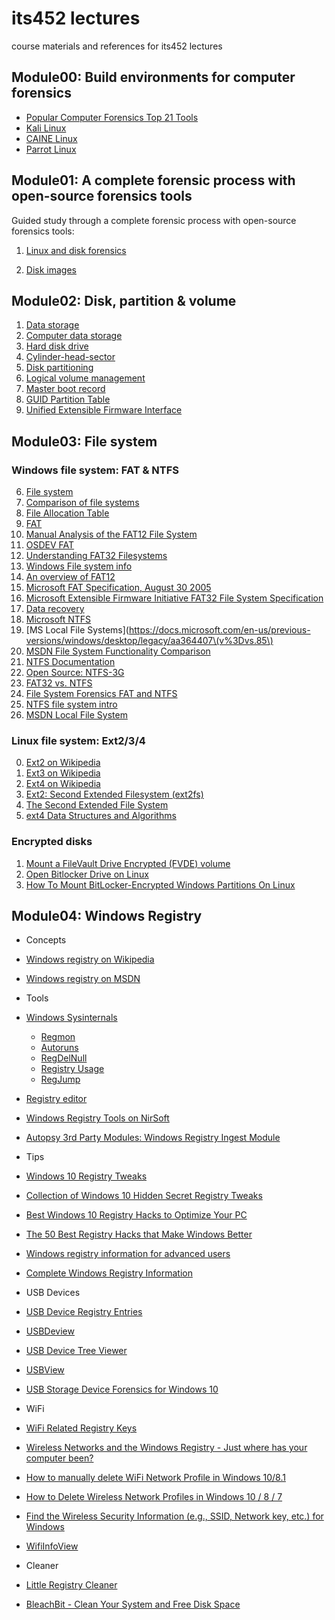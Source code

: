# its452 lectures
course materials and references for its452 lectures

## Module00: Build environments for computer forensics
* [Popular Computer Forensics Top 21 Tools](https://resources.infosecinstitute.com/computer-forensics-tools)
* [Kali Linux](https://www.kali.org)
* [CAINE Linux](https://www.caine-live.net)
* [Parrot Linux](https://parrotlinux.org/)



## Module01: A complete forensic process with open-source forensics tools

Guided study through a complete forensic process with open-source forensics tools:

1. [Linux and disk forensics](https://resources.infosecinstitute.com/linux-and-disk-forensics/)

2. [Disk images]( http://dftt.sourceforge.net/)


## Module02: Disk, partition & volume
1. [Data storage](https://en.wikipedia.org/wiki/Data_storage)
2. [Computer data storage](https://en.wikipedia.org/wiki/Computer_data_storage)
3. [Hard disk drive](https://en.wikipedia.org/wiki/Hard_disk_drive)
4. [Cylinder-head-sector](https://en.wikipedia.org/wiki/Cylinder-head-sector)
5. [Disk partitioning](https://en.wikipedia.org/wiki/Disk_partitioning)
5. [Logical volume management](https://en.wikipedia.org/wiki/Logical_volume_management)
6. [Master boot record](https://en.wikipedia.org/wiki/Master_boot_record)
7. [GUID Partition Table](https://en.wikipedia.org/wiki/GUID_Partition_Table)
6. [Unified Extensible Firmware Interface](https://uefi.org/)

## Module03: File system
### Windows file system: FAT & NTFS
6. [File system](https://en.wikipedia.org/wiki/File_system)
7. [Comparison of file systems](https://en.wikipedia.org/wiki/Comparison_of_file_systems)
8. [File Allocation Table](https://en.wikipedia.org/wiki/File_Allocation_Table)
9. [FAT](https://www.forensicswiki.org/wiki/FAT)
10. [Manual Analysis of the FAT12 File System](http://alexander.khleuven.be/courses/bs1/fat12/fat12.html)
10. [OSDEV FAT](https://wiki.osdev.org/FAT)
11. [Understanding FAT32 Filesystems](https://www.pjrc.com/tech/8051/ide/fat32.html)
12. [Windows File system info](https://www.ntfs.com/index.html)
13. [An overview of FAT12](http://www.disc.ua.es/~gil/FAT12Description.pdf)
3. [Microsoft FAT Specification, August 30 2005](http://read.pudn.com/downloads77/ebook/294884/FAT32%20Spec%20%28SDA%20Contribution%29.pdf)
4. [Microsoft Extensible Firmware Initiative FAT32 File System Specification](https://staff.washington.edu/dittrich/misc/fatgen103.pdf)
6. [Data recovery](https://en.wikipedia.org/wiki/Data_recovery)
7. [Microsoft NTFS](https://docs.microsoft.com/en-us/windows-server/storage/file-server/ntfs-overview)
8. [MS Local File Systems](https://docs.microsoft.com/en-us/previous-versions/windows/desktop/legacy/aa364407\(v%3Dvs.85\)
8. [MSDN File System Functionality Comparison](https://docs.microsoft.com/en-us/windows/win32/fileio/filesystem-functionality-comparison)
9. [NTFS Documentation](http://dubeyko.com/development/FileSystems/NTFS/ntfsdoc.pdf)
10. [Open Source: NTFS-3G](https://www.tuxera.com/community/open-source-ntfs-3g/)
11. [FAT32 vs. NTFS ](http://www.campus64.com/digital_learning/data/cyber_forensics_essentials/info_fat32-ntfs.pdf)
12. [File System Forensics FAT and NTFS](http://topdownbook.com/uploads/1/0/8/4/108471219/filesystemforensics.pdf)
13. [NTFS file system intro](http://itc.upt.al/_opsys/ntfs%20file%20system.pdf)
14. [MSDN Local File System](https://docs.microsoft.com/en-us/windows/win32/fileio/file-systems)

### Linux file system: Ext2/3/4
0. [Ext2 on Wikipedia](https://en.wikipedia.org/wiki/Ext2)
1. [Ext3 on Wikipedia](https://en.wikipedia.org/wiki/Ext3)
2. [Ext4 on Wikipedia](https://en.wikipedia.org/wiki/Ext4)
1. [Ext2: Second Extended Filesystem (ext2fs) ](https://wiki.osdev.org/Ext2)
2. [The Second Extended File System](https://www.nongnu.org/ext2-doc/ext2.html)
2. [ext4 Data Structures and Algorithms](https://www.kernel.org/doc/html/latest/filesystems/ext4/index.html)

### Encrypted disks
1. [Mount a FileVault Drive Encrypted (FVDE) volume](https://github.com/libyal/libfvde/wiki/Mounting)
2. [Open Bitlocker Drive on Linux](https://www.ceos3c.com/open-source/open-bitlocker-drive-linux/)
3. [How To Mount BitLocker-Encrypted Windows Partitions On Linux](https://www.linuxuprising.com/2019/04/how-to-mount-bitlocker-encrypted.html)

## Module04: Windows Registry
* Concepts
 * [Windows registry on Wikipedia](https://en.wikipedia.org/wiki/Windows_Registry)
 * [Windows registry on MSDN](https://docs.microsoft.com/en-us/windows/win32/sysinfo/registry)
* Tools
 * [Windows Sysinternals](https://docs.microsoft.com/en-us/sysinternals/)
   * [Regmon](https://docs.microsoft.com/en-us/sysinternals/downloads/regmon)
   * [Autoruns](https://docs.microsoft.com/en-us/sysinternals/downloads/autoruns)
   * [RegDelNull](https://docs.microsoft.com/en-us/sysinternals/downloads/regdelnull)
   * [Registry Usage](https://docs.microsoft.com/en-us/sysinternals/downloads/ru)
   * [RegJump](https://docs.microsoft.com/en-us/sysinternals/downloads/regjump)
 * [Registry editor](https://wiki.winehq.org/Regedit)
 * [Windows Registry Tools on NirSoft](https://www.nirsoft.net/windows_registry_tools.html)
 * [Autopsy 3rd Party Modules: Windows Registry Ingest Module](https://wiki.sleuthkit.org/index.php?title=Autopsy_3rd_Party_Modules)
* Tips
 * [Windows 10 Registry Tweaks](https://technicalustad.com/a-complete-guide-to-windows-10-registry-tweaks/)
 * [Collection of Windows 10 Hidden Secret Registry Tweaks](https://www.askvg.com/collection-of-windows-10-hidden-secret-registry-tweaks/)
 * [Best Windows 10 Registry Hacks to Optimize Your PC](https://blogs.systweak.com/best-windows-10-registry-hacks-to-optimize-your-pc/)
 * [The 50 Best Registry Hacks that Make Windows Better](https://www.howtogeek.com/howto/37920/the-50-best-registry-hacks-that-make-windows-better/)
 * [Windows registry information for advanced users](https://support.microsoft.com/en-us/help/256986/windows-registry-information-for-advanced-users)
 * [Complete Windows Registry Information](http://www.woodsmall.com/registry.htm)
* USB Devices
 * [USB Device Registry Entries](https://docs.microsoft.com/en-us/windows-hardware/drivers/usbcon/usb-device-specific-registry-settings)
 * [USBDeview](https://www.nirsoft.net/utils/usb_devices_view.html)
 * [USB Device Tree Viewer](https://www.uwe-sieber.de/usbtreeview_e.html)
 * [USBView](https://docs.microsoft.com/en-us/windows-hardware/drivers/debugger/usbview)
 * [USB Storage Device Forensics for Windows 10](https://www.researchgate.net/publication/318514858_USB_Storage_Device_Forensics_for_Windows_10)

* WiFi
 * [WiFi Related Registry Keys](http://www.iccyber.org/2009/uploads/trabalhos/20090925/RCMP_Eric_Rowe.pdf)
 * [Wireless Networks and the Windows Registry - Just where has your computer been?](https://www.sans.org/reading-room/whitepapers/forensics/wireless-networks-windows-registry-computer-been-33659)
 * [How to manually delete WiFi Network Profile in Windows 10/8.1](https://www.thewindowsclub.com/delete-wifi-network-profile-windows)
 * [How to Delete Wireless Network Profiles in Windows 10 / 8 / 7](https://www.top-password.com/blog/delete-wireless-network-profiles-in-windows/)
 * [Find the Wireless Security Information (e.g., SSID, Network key, etc.) for Windows](https://support.brother.com/g/b/faqend.aspx?c=us&lang=en&prod=rj4250wbeus&faqid=faqp00100049_000)
 * [WifiInfoView](https://www.nirsoft.net/utils/wifi_information_view.html)

* Cleaner
 * [Little Registry Cleaner](https://sourceforge.net/projects/littlecleaner/)
 * [BleachBit - Clean Your System and Free Disk Space](https://www.bleachbit.org/)